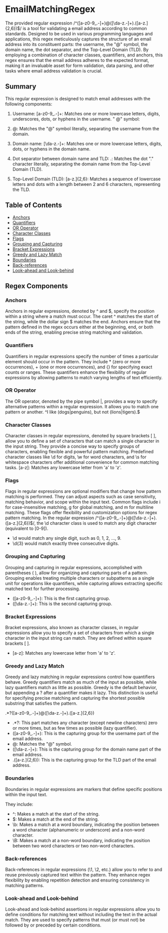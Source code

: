 # EmailMatchingRegex

The provided regular expression /^([a-z0-9_.-]+)@([\da-z.-]+)\.([a-z.]{2,6})$/ is a tool for validating a email address according to common standards. Designed to be used in various programming languages and applications, this regex meticulously captures the structure of an email address into its constituent parts: the username, the "@" symbol, the domain name, the dot separator, and the Top-Level Domain (TLD). By employing a combination of character classes, quantifiers, and anchors, this regex ensures that the email address adheres to the expected format, making it an invaluable asset for form validation, data parsing, and other tasks where email address validation is crucial.

## Summary

This regular expression is designed to match email addresses with the following components:

1. Username:
   [a-z0-9_.-]+: Matches one or more lowercase letters, digits, underscores, dots, or hyphens in the username.
   " @" symbol:

2. @:
   Matches the "@" symbol literally, separating the username from the domain.

3. Domain name:
   [\da-z.-]+: Matches one or more lowercase letters, digits, dots, or hyphens in the domain name.

4. Dot separator between domain name and TLD:
   \.: Matches the dot "." character literally, separating the domain name from the Top-Level Domain (TLD).
5. Top-Level Domain (TLD):
   [a-z.]{2,6}: Matches a sequence of lowercase letters and dots with a length between 2 and 6 characters, representing the TLD.

## Table of Contents

- [Anchors](#anchors)
- [Quantifiers](#quantifiers)
- [OR Operator](#or-operator)
- [Character Classes](#character-classes)
- [Flags](#flags)
- [Grouping and Capturing](#grouping-and-capturing)
- [Bracket Expressions](#bracket-expressions)
- [Greedy and Lazy Match](#greedy-and-lazy-match)
- [Boundaries](#boundaries)
- [Back-references](#back-references)
- [Look-ahead and Look-behind](#look-ahead-and-look-behind)

## Regex Components

### Anchors

Anchors in regular expressions, denoted by ^ and $, specify the position within a string where a match must occur. The caret ^ matches the start of the string, while the dollar sign $ matches the end. Anchors ensure that the pattern defined in the regex occurs either at the beginning, end, or both ends of the string, enabling precise string matching and validation.

### Quantifiers

Quantifiers in regular expressions specify the number of times a particular element should occur in the pattern. They include \* (zero or more occurrences), + (one or more occurrences), and {} for specifying exact counts or ranges. These quantifiers enhance the flexibility of regular expressions by allowing patterns to match varying lengths of text efficiently.

### OR Operator

The OR operator, denoted by the pipe symbol |, provides a way to specify alternative patterns within a regular expression. It allows you to match one pattern or another.
^I like (dogs|penguins), but not (lions|tigers).$

### Character Classes

Character classes in regular expressions, denoted by square brackets [ ], allow you to define a set of characters that can match a single character in the input string. They provide a concise way to specify groups of characters, enabling flexible and powerful pattern matching. Predefined character classes like \d for digits, \w for word characters, and \s for whitespace characters offer additional convenience for common matching tasks.
[a-z]: Matches any lowercase letter from 'a' to 'z'.

### Flags

Flags in regular expressions are optional modifiers that change how pattern matching is performed. They can adjust aspects such as case sensitivity, matching behavior, and scope within the input text. Common flags include i for case-insensitive matching, g for global matching, and m for multiline matching. These flags offer flexibility and customization options for regex pattern matching. 
In the regular expression /^([a-z0-9_.-]+)@([\da-z.-]+)\.([a-z.]{2,6})$/, the \d character class is used to match any digit character (equivalent to [0-9]).

- \d would match any single digit, such as 0, 1, 2, ..., 9.
- \d{3} would match exactly three consecutive digits.

### Grouping and Capturing

Grouping and capturing in regular expressions, accomplished with parentheses ( ), allow for organizing and capturing parts of a pattern. Grouping enables treating multiple characters or subpatterns as a single unit for operations like quantifiers, while capturing allows extracting specific matched text for further processing.

- ([a-z0-9_.-]+): This is the first capturing group.
- ([\da-z.-]+): This is the second capturing group.

### Bracket Expressions

Bracket expressions, also known as character classes, in regular expressions allow you to specify a set of characters from which a single character in the input string can match. They are defined within square brackets [ ]. 

- [a-z]: Matches any lowercase letter from 'a' to 'z'.

### Greedy and Lazy Match

Greedy and lazy matching in regular expressions control how quantifiers behave. Greedy quantifiers match as much of the input as possible, while lazy quantifiers match as little as possible. Greedy is the default behavior, but appending a ? after a quantifier makes it lazy. This distinction is useful for specifying precise matching and capturing the shortest possible substring that satisfies the pattern.

.*?([a-z0-9_.-]+)@([\da-z.-]+)\.([a-z.]{2,6})

- .*?: This part matches any character (except newline characters) zero or more times, but as few times as possible (lazy quantifier).
- ([a-z0-9_.-]+): This is the capturing group for the username part of the email address.
- @: Matches the "@" symbol.
- ([\da-z.-]+): This is the capturing group for the domain name part of the email address.
- \.([a-z.]{2,6}): This is the capturing group for the TLD part of the email address.

### Boundaries

Boundaries in regular expressions are markers that define specific positions within the input text.

They include:
- ^: Makes a match at the start of the string.
- $: Makes a match at the end of the string.
- \b: Makes a match at a word boundary, indicating the position between a word character (alphanumeric or underscore) and a non-word character.
- \B: Makes a match at a non-word boundary, indicating the position between two word characters or two non-word characters.

### Back-references

Back-references in regular expressions (\1, \2, etc.) allow you to refer to and reuse previously captured text within the pattern. They enhance regex flexibility by enabling repetition detection and ensuring consistency in matching patterns.

### Look-ahead and Look-behind

Look-ahead and look-behind assertions in regular expressions allow you to define conditions for matching text without including the text in the actual match. They are used to specify patterns that must (or must not) be followed by or preceded by certain conditions.

